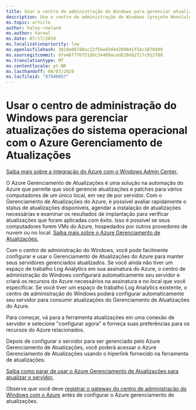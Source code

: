 ```yaml
---
title: Usar o centro de administração do Windows para gerenciar atualizações do sistema operacional com o Azure Gerenciamento de Atualizações
description: Use o centro de administração do Windows (projeto Honolulu) para configurar o Azure Gerenciamento de Atualizações para gerenciar atualizações do sistema operacional.
ms.topic: article
author: haley-rowland
ms.author: harowl
ms.date: 07/17/2018
ms.localizationpriority: low
ms.openlocfilehash: 3818e06780ac22f56ed3d44209041f58c1070409
ms.sourcegitcommit: dfa48f77b751dbc34409aced628eb2f17c912f08
ms.translationtype: MT
ms.contentlocale: pt-BR
ms.lasthandoff: 08/07/2020
ms.locfileid: "87940057"
---
```

# <a name="use-windows-admin-center-to-manage-operating-system-updates-with-azure-update-management"></a>Usar o centro de administração do Windows para gerenciar atualizações do sistema operacional com o Azure Gerenciamento de Atualizações

[Saiba mais sobre a integração do Azure com o Windows Admin Center.](../plan/azure-integration-options.md)

O Azure Gerenciamento de Atualizações é uma solução na automação do Azure que permite que você gerencie atualizações e patches para vários computadores de um único local, em vez de por servidor. Com o Gerenciamento de Atualizações do Azure, é possível avaliar rapidamente o status de atualizações disponíveis, agendar a instalação de atualizações necessárias e examinar os resultados de implantação para verificar atualizações que foram aplicadas com êxito. Isso é possível se seus computadores forem VMs do Azure, hospedados por outros provedores de nuvem ou no local. [Saiba mais sobre o Azure Gerenciamento de Atualizações.](https://docs.microsoft.com/azure/automation/automation-update-management)

Com o centro de administração do Windows, você pode facilmente configurar e usar o Gerenciamento de Atualizações do Azure para manter seus servidores gerenciados atualizados. Se você ainda não tiver um espaço de trabalho Log Analytics em sua assinatura do Azure, o centro de administração do Windows configurará automaticamente seu servidor e criará os recursos do Azure necessários na assinatura e no local que você especificar. Se você tiver um espaço de trabalho Log Analytics existente, o centro de administração do Windows poderá configurar automaticamente seu servidor para consumir atualizações do Gerenciamento de Atualizações do Azure.

Para começar, vá para a ferramenta atualizações em uma conexão de servidor e selecione "configurar agora" e forneça suas preferências para os recursos do Azure relacionados.

Depois de configurar o servidor para ser gerenciado pelo Azure Gerenciamento de Atualizações, você poderá acessar o Azure Gerenciamento de Atualizações usando o hiperlink fornecido na ferramenta de atualizações.

[Saiba como parar de usar o Azure Gerenciamento de Atualizações para atualizar o servidor.](azure-monitor.md#disabling-monitoring)

Observe que você deve [registrar o gateway do centro de administração do Windows com o Azure](../configure/azure-integration.md) antes de configurar o Azure gerenciamento de atualizações.

